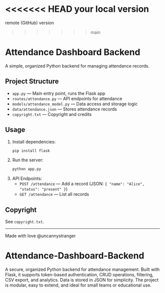 <<<<<<< HEAD
your local version
=======
remote (GitHub) version
>>>>>>> main

# Attendance Dashboard Backend

A simple, organized Python backend for managing attendance records.

## Project Structure

- `app.py` — Main entry point, runs the Flask app
- `routes/attendance.py` — API endpoints for attendance
- `models/attendance_model.py` — Data access and storage logic
- `data/attendance.json` — Stores attendance records
- `copyright.txt` — Copyright and credits

## Usage

1. Install dependencies:
   ```bash
   pip install flask
   ```
2. Run the server:
   ```bash
   python app.py
   ```
3. API Endpoints:
   - `POST /attendance` — Add a record (JSON: `{ "name": "Alice", "status": "present" }`)
   - `GET /attendance` — List all records

## Copyright
See `copyright.txt`.

---
Made with love @uncannystranger

# Attendance-Dashboard-Backend
A secure, organized Python backend for attendance management. Built with Flask, it supports token-based authentication, CRUD operations, filtering, CSV export, and analytics. Data is stored in JSON for simplicity. The project is modular, easy to extend, and ideal for small teams or educational use.
